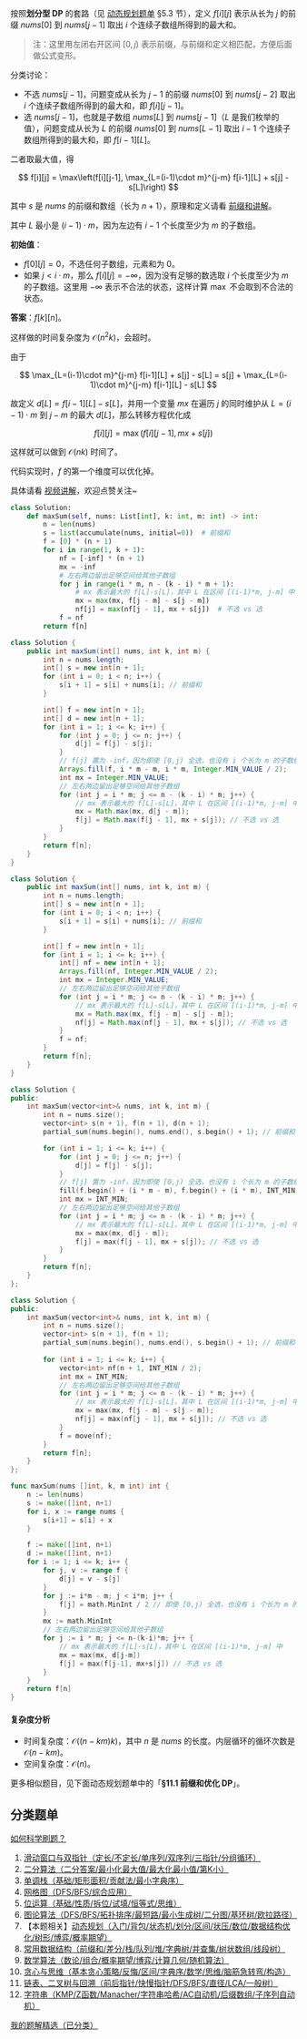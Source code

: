 按照**划分型 DP** 的套路（见 [动态规划题单](https://leetcode.cn/circle/discuss/tXLS3i/) §5.3 节），定义 $f[i][j]$ 表示从长为 $j$ 的前缀 $\textit{nums}[0]$ 到 $\textit{nums}[j-1]$ 取出 $i$ 个连续子数组所得到的最大和。

> 注：这里用左闭右开区间 $[0,j)$ 表示前缀，与前缀和定义相匹配，方便后面做公式变形。

分类讨论：

- 不选 $\textit{nums}[j-1]$，问题变成从长为 $j-1$ 的前缀 $\textit{nums}[0]$ 到 $\textit{nums}[j-2]$ 取出 $i$ 个连续子数组所得到的最大和，即 $f[i][j-1]$。
- 选 $\textit{nums}[j-1]$，也就是子数组 $\textit{nums}[L]$ 到 $\textit{nums}[j-1]$（$L$ 是我们枚举的值），问题变成从长为 $L$ 的前缀 $\textit{nums}[0]$ 到 $\textit{nums}[L-1]$ 取出 $i-1$ 个连续子数组所得到的最大和，即 $f[i-1][L]$。

二者取最大值，得

$$
f[i][j] = \max\left(f[i][j-1], \max_{L=(i-1)\cdot m}^{j-m} f[i-1][L] + s[j] - s[L]\right)
$$

其中 $s$ 是 $\textit{nums}$ 的前缀和数组（长为 $n+1$），原理和定义请看 [前缀和讲解](https://leetcode.cn/problems/range-sum-query-immutable/solution/qian-zhui-he-ji-qi-kuo-zhan-fu-ti-dan-py-vaar/)。

其中 $L$ 最小是 $(i-1)\cdot m$，因为左边有 $i-1$ 个长度至少为 $m$ 的子数组。

**初始值**：

- $f[0][j] = 0$，不选任何子数组，元素和为 $0$。
- 如果 $j < i\cdot m$，那么 $f[i][j]=-\infty$，因为没有足够的数选取 $i$ 个长度至少为 $m$ 的子数组。这里用 $-\infty$ 表示不合法的状态，这样计算 $\max$ 不会取到不合法的状态。

**答案**：$f[k][n]$。

这样做的时间复杂度为 $\mathcal{O}(n^2k)$，会超时。

由于

$$
\max_{L=(i-1)\cdot m}^{j-m} f[i-1][L] + s[j] - s[L] = s[j] + \max_{L=(i-1)\cdot m}^{j-m} f[i-1][L] - s[L]
$$

故定义 $d[L] = f[i-1][L] - s[L]$，并用一个变量 $\textit{mx}$ 在遍历 $j$ 的同时维护从 $L=(i-1)\cdot m$ 到 $j-m$ 的最大 $d[L]$，那么转移方程优化成

$$
f[i][j] = \max(f[i][j-1], \textit{mx} + s[j])
$$

这样就可以做到 $\mathcal{O}(nk)$ 时间了。

代码实现时，$f$ 的第一个维度可以优化掉。

具体请看 [视频讲解](https://www.bilibili.com/video/BV1QP9bY3EL6/?t=16m57s)，欢迎点赞关注~

```py [sol-Python3]
class Solution:
    def maxSum(self, nums: List[int], k: int, m: int) -> int:
        n = len(nums)
        s = list(accumulate(nums, initial=0))  # 前缀和
        f = [0] * (n + 1)
        for i in range(1, k + 1):
            nf = [-inf] * (n + 1)
            mx = -inf
            # 左右两边留出足够空间给其他子数组
            for j in range(i * m, n - (k - i) * m + 1):
                # mx 表示最大的 f[L]-s[L]，其中 L 在区间 [(i-1)*m, j-m] 中
                mx = max(mx, f[j - m] - s[j - m])
                nf[j] = max(nf[j - 1], mx + s[j])  # 不选 vs 选
            f = nf
        return f[n]
```

```java [sol-Java]
class Solution {
    public int maxSum(int[] nums, int k, int m) {
        int n = nums.length;
        int[] s = new int[n + 1];
        for (int i = 0; i < n; i++) {
            s[i + 1] = s[i] + nums[i]; // 前缀和
        }

        int[] f = new int[n + 1];
        int[] d = new int[n + 1];
        for (int i = 1; i <= k; i++) {
            for (int j = 0; j <= n; j++) {
                d[j] = f[j] - s[j];
            }
            // f[j] 置为 -inf，因为即使 [0,j) 全选，也没有 i 个长为 m 的子数组
            Arrays.fill(f, i * m - m, i * m, Integer.MIN_VALUE / 2);
            int mx = Integer.MIN_VALUE;
            // 左右两边留出足够空间给其他子数组
            for (int j = i * m; j <= n - (k - i) * m; j++) {
                // mx 表示最大的 f[L]-s[L]，其中 L 在区间 [(i-1)*m, j-m] 中
                mx = Math.max(mx, d[j - m]);
                f[j] = Math.max(f[j - 1], mx + s[j]); // 不选 vs 选
            }
        }
        return f[n];
    }
}
```

```java [sol-Java 写法二]
class Solution {
    public int maxSum(int[] nums, int k, int m) {
        int n = nums.length;
        int[] s = new int[n + 1];
        for (int i = 0; i < n; i++) {
            s[i + 1] = s[i] + nums[i]; // 前缀和
        }

        int[] f = new int[n + 1];
        for (int i = 1; i <= k; i++) {
            int[] nf = new int[n + 1];
            Arrays.fill(nf, Integer.MIN_VALUE / 2);
            int mx = Integer.MIN_VALUE;
            // 左右两边留出足够空间给其他子数组
            for (int j = i * m; j <= n - (k - i) * m; j++) {
                // mx 表示最大的 f[L]-s[L]，其中 L 在区间 [(i-1)*m, j-m] 中
                mx = Math.max(mx, f[j - m] - s[j - m]);
                nf[j] = Math.max(nf[j - 1], mx + s[j]); // 不选 vs 选
            }
            f = nf;
        }
        return f[n];
    }
}
```

```cpp [sol-C++]
class Solution {
public:
    int maxSum(vector<int>& nums, int k, int m) {
        int n = nums.size();
        vector<int> s(n + 1), f(n + 1), d(n + 1);
        partial_sum(nums.begin(), nums.end(), s.begin() + 1); // 前缀和

        for (int i = 1; i <= k; i++) {
            for (int j = 0; j <= n; j++) {
                d[j] = f[j] - s[j];
            }
            // f[j] 置为 -inf，因为即使 [0,j) 全选，也没有 i 个长为 m 的子数组
            fill(f.begin() + (i * m - m), f.begin() + (i * m), INT_MIN / 2);
            int mx = INT_MIN;
            // 左右两边留出足够空间给其他子数组
            for (int j = i * m; j <= n - (k - i) * m; j++) {
                // mx 表示最大的 f[L]-s[L]，其中 L 在区间 [(i-1)*m, j-m] 中
                mx = max(mx, d[j - m]);
                f[j] = max(f[j - 1], mx + s[j]); // 不选 vs 选
            }
        }
        return f[n];
    }
};
```

```cpp [sol-C++ 写法二]
class Solution {
public:
    int maxSum(vector<int>& nums, int k, int m) {
        int n = nums.size();
        vector<int> s(n + 1), f(n + 1);
        partial_sum(nums.begin(), nums.end(), s.begin() + 1); // 前缀和
        
        for (int i = 1; i <= k; i++) {
            vector<int> nf(n + 1, INT_MIN / 2);
            int mx = INT_MIN;
            // 左右两边留出足够空间给其他子数组
            for (int j = i * m; j <= n - (k - i) * m; j++) {
                // mx 表示最大的 f[L]-s[L]，其中 L 在区间 [(i-1)*m, j-m] 中
                mx = max(mx, f[j - m] - s[j - m]);
                nf[j] = max(nf[j - 1], mx + s[j]); // 不选 vs 选
            }
            f = move(nf);
        }
        return f[n];
    }
};
```

```go [sol-Go]
func maxSum(nums []int, k, m int) int {
	n := len(nums)
	s := make([]int, n+1)
	for i, x := range nums {
		s[i+1] = s[i] + x
	}

	f := make([]int, n+1)
	d := make([]int, n+1)
	for i := 1; i <= k; i++ {
		for j, v := range f {
			d[j] = v - s[j]
		}
		for j := i*m - m; j < i*m; j++ {
			f[j] = math.MinInt / 2 // 即使 [0,j) 全选，也没有 i 个长为 m 的子数组
		}
		mx := math.MinInt
		// 左右两边留出足够空间给其他子数组
		for j := i * m; j <= n-(k-i)*m; j++ {
			// mx 表示最大的 f[L]-s[L]，其中 L 在区间 [(i-1)*m, j-m] 中
			mx = max(mx, d[j-m])
			f[j] = max(f[j-1], mx+s[j]) // 不选 vs 选
		}
	}
	return f[n]
}
```

#### 复杂度分析

- 时间复杂度：$\mathcal{O}((n-km)k)$，其中 $n$ 是 $\textit{nums}$ 的长度。内层循环的循环次数是 $\mathcal{O}(n-km)$。
- 空间复杂度：$\mathcal{O}(n)$。

更多相似题目，见下面动态规划题单中的「**§11.1 前缀和优化 DP**」。

## 分类题单

[如何科学刷题？](https://leetcode.cn/circle/discuss/RvFUtj/)

1. [滑动窗口与双指针（定长/不定长/单序列/双序列/三指针/分组循环）](https://leetcode.cn/circle/discuss/0viNMK/)
2. [二分算法（二分答案/最小化最大值/最大化最小值/第K小）](https://leetcode.cn/circle/discuss/SqopEo/)
3. [单调栈（基础/矩形面积/贡献法/最小字典序）](https://leetcode.cn/circle/discuss/9oZFK9/)
4. [网格图（DFS/BFS/综合应用）](https://leetcode.cn/circle/discuss/YiXPXW/)
5. [位运算（基础/性质/拆位/试填/恒等式/思维）](https://leetcode.cn/circle/discuss/dHn9Vk/)
6. [图论算法（DFS/BFS/拓扑排序/最短路/最小生成树/二分图/基环树/欧拉路径）](https://leetcode.cn/circle/discuss/01LUak/)
7. 【本题相关】[动态规划（入门/背包/状态机/划分/区间/状压/数位/数据结构优化/树形/博弈/概率期望）](https://leetcode.cn/circle/discuss/tXLS3i/)
8. [常用数据结构（前缀和/差分/栈/队列/堆/字典树/并查集/树状数组/线段树）](https://leetcode.cn/circle/discuss/mOr1u6/)
9. [数学算法（数论/组合/概率期望/博弈/计算几何/随机算法）](https://leetcode.cn/circle/discuss/IYT3ss/)
10. [贪心与思维（基本贪心策略/反悔/区间/字典序/数学/思维/脑筋急转弯/构造）](https://leetcode.cn/circle/discuss/g6KTKL/)
11. [链表、二叉树与回溯（前后指针/快慢指针/DFS/BFS/直径/LCA/一般树）](https://leetcode.cn/circle/discuss/K0n2gO/)
12. [字符串（KMP/Z函数/Manacher/字符串哈希/AC自动机/后缀数组/子序列自动机）](https://leetcode.cn/circle/discuss/SJFwQI/)

[我的题解精选（已分类）](https://github.com/EndlessCheng/codeforces-go/blob/master/leetcode/SOLUTIONS.md)
